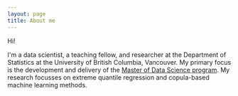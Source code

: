 ```yaml
---
layout: page
title: About me
---
```


Hi!

I'm a data scientist, a teaching fellow, and researcher at the Department of Statistics at the University of British Columbia, Vancouver. My primary focus is the development and delivery of the [Master of Data Science program](https://masterdatascience.science.ubc.ca/). My research focusses on extreme quantile regression and copula-based machine learning methods.